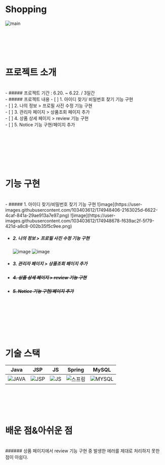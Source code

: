 # Shopping
![main](https://user-images.githubusercontent.com/103403612/174943640-569ff1e8-a23e-4ddf-8bc5-72f042ee93eb.jpg)
<br/><br/><br/><br/><br/><br/>

# 프로젝트 소개
<br/>
- ##### 프로젝트 기간 : 6.20. ~ 6.22. / 3일간
<br/>
- ##### 프로젝트 내용
     - [ ] 1. 아이디 찾기/ 비밀번호 찾기 기능 구현<br/>  
     - [ ] 2. 나의 정보 > 프로필 사진 수정 기능 구현<br/>
     - [ ] 3. 관리자 페이지 > 상품조회 페이지 추가<br/>
     - [ ] 4. 상품 상세 페이지 > review 기능 구현<br/>
     - [ ] 5. Notice 기능 구현/페이지 추가<br/>

<br/><br/><br/><br/><br/><br/>

# 기능 구현
<br/>
- ##### 1. 아이디 찾기/비밀번호 찾기 기능 구현
    ![image](https://user-images.githubusercontent.com/103403612/174948406-2163025d-6622-4caf-841a-29ae913a7e97.png)
    ![image](https://user-images.githubusercontent.com/103403612/174948678-f639ac2f-5f79-421d-a8c8-002b35f5c9ee.png)

- ##### 2. 나의 정보 > 프로필 사진 수정 기능 구현  
    ![image](https://user-images.githubusercontent.com/103403612/174954948-27ce62a7-a9b7-454f-aa78-e884a9478dcf.png)
    ![image](https://user-images.githubusercontent.com/103403612/174954983-6368ef70-e266-455e-9879-7d842078a6b6.png)
- ##### 3. 관리자 페이지 > 상품조회 페이지 추가  
    
- ##### ~~4. 상품 상세 페이지 > review 기능 구현~~  
- ##### ~~5. Notice 기능 구현/페이지 추가~~  

<br/><br/><br/><br/><br/><br/>

# 기술 스택
|Java|JSP|JS|Spring|MySQL|
|:---:|:---:|:---:|:---:|:---:|
|![JAVA](https://user-images.githubusercontent.com/103403612/174952536-c06d2e1d-e8af-49fe-8a0f-6c72bf590a1e.JPG)|![JSP](https://user-images.githubusercontent.com/103403612/174952230-b2b265cd-4d6d-4239-8f82-cc43114d017c.png)|![JS](https://user-images.githubusercontent.com/103403612/174952068-e00e1186-cabd-4ba8-84c3-800d758ac4e0.png)|![스프링](https://user-images.githubusercontent.com/103403612/174951680-88c6a58c-ff8b-4188-ae78-6e4cb7b9c3d1.png)|![MYSQL](https://user-images.githubusercontent.com/103403612/174951949-b9132da1-d6e4-41c9-ba42-5e76784afb20.jpg)|

<br/><br/><br/><br/>

# 배운 점&아쉬운 점
<br/>
 ###### 상품 페이지에서 review 기능 구현 중 발생한 에러를 제대로 처리하지 못한 점이 아쉽다.
